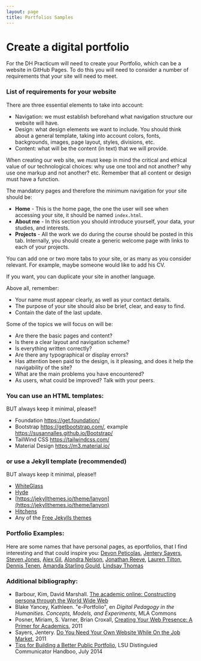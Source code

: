 ```yaml
---
layout: page
title: Portfolios Samples 
---
```


# Create a digital portfolio 

For the DH Practicum will need to create your Portfolio, which can be a website in GitHub Pages. To do this you will need to consider a number of requirements that your site will need to meet.

### List of requirements for your website

There are three essential elements to take into account:
 
- Navigation: we must establish beforehand what navigation structure our website will have. 
- Design: what design elements we want to include. You should think about a general template, taking into account colors, fonts, backgrounds, images, page layout, styles, divisions, etc.
- Content: what will be the content (in text) that we will provide.

When creating our web site, we must keep in mind the critical and ethical value of our technological choices: why use one tool and not another? why use one markup and not another? etc. Remember that all content or design must have a function. 

The mandatory pages and therefore the minimum navigation for your site should be: 

- **Home** - This is the home page, the one the user will see when accessing your site, it should be named `index.html`.
- **About me** - In this section you should introduce yourself, your data, your studies, and interests.
- **Projects** - All the work we do during the course should be posted in this tab. Internally, you should create a generic welcome page with links to each of your projects.

You can add one or two more tabs to your site, or as many as you consider relevant. For example, maybe someone would like to add his CV. 

If you want, you can duplicate your site in another language. 

Above all, remember: 

- Your name must appear clearly, as well as your contact details. 
- The purpose of your site should also be brief, clear, and easy to find. 
- Contain the date of the last update.

Some of the topics we will focus on will be: 

- Are there the basic pages and content?
- Is there a clear layout and navigation scheme?
- Is everything written correctly? 
- Are there any typographical or display errors?
- Has attention been paid to the design, is it pleasing, and does it help the navigability of the site?
- What are the main problems you have encountered? 
- As users, what could be improved? Talk with your peers. 

### You can use an HTML templates: 

BUT always keep it minimal, please!! 

- Foundation <https://get.foundation/>
- Bootstrap <https://getbootstrap.com/>, example <https://susannalles.github.io/Bootstrap/>
- TailWind CSS <https://tailwindcss.com/>
- Material Design <https://m3.material.io/>

### or use a Jekyll template (recommended) 

BUT always keep it minimal, please!! 

- [WhiteGlass](https://github.com/yous/whiteglass)
- [Hyde](https://jekyllthemes.io/theme/hyde)
- [https://jekyllthemes.io/theme/lanyon](https://jekyllthemes.io/theme/lanyon)
- [Hitchens](https://jekyllthemes.io/theme/hitchens)
- Any of the [Free Jekylls themes](https://jekyllthemes.io/free)

### Portfolio Examples:

Here are some names that have personal pages, as eportfolios, that I find interesting and that could inspire you: [Devon Peticolas](http://peticol.as/), [Jentery Sayers](https://jntry.work/), [Steven Jones](https://stevenejones.org/), [Alex Gil](https://www.elotroalex.com/), [Alondra Nelson](http://www.alondranelson.com/), [Jonathan Reeve](http://jonreeve.com/), [Lauren Tilton](https://www.laurentilton.com/), [Dennis Tenen](http://denten.plaintext.in/), [Amanda Starling Gould](https://amandastarlinggould.com/), [Lindsay Thomas](https://lindsaythomas.net/)


### Additional bibliography:

* Barbour, Kim, David Marshall. [The academic online: Constructing persona through the World Wide Web](http://journals.uic.edu/ojs/index.php/fm/article/view/3969/3292)
* Blake Yancey, Kathleen. "e-Portfolio", en *Digital Pedagogy in the Humanities. Concepts, Models, and Experiments*, MLA Commons
* Posner, Miriam, S. Varner, Brian Croxall, [Creating Your Web Presence: A Primer for Academics](http://www.chronicle.com/blogs/profhacker/creating-your-web-presence-a-primer-for-academics/30458), 2011 
* Sayers, Jentery. [Do You Need Your Own Website While On the Job Market](http://www.chronicle.com/blogs/profhacker/do-you-need-your-own-website-while-on-the-job-market/35825), 2011
* [Tips for Building a Better Public Portfolio](https://sites01.lsu.edu/wp/cxc/files/2014/07/2014-DCHandbook_TipsBetterPort.pdf), LSU Distinguied Communicator Handboo, July 2014
